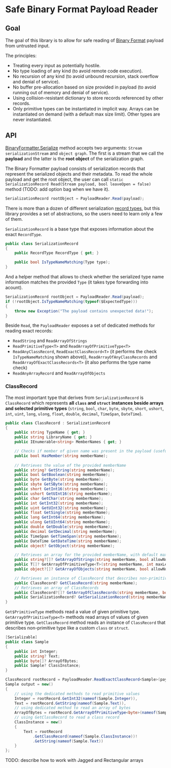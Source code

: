 # Safe Binary Format Payload Reader

## Goal

The goal of this library is to allow for safe reading of [Binary Format](https://learn.microsoft.com/openspecs/windows_protocols/ms-nrbf/75b9fe09-be15-475f-85b8-ae7b7558cfe5) payload from untrusted input.

The principles:
- Treating every input as potentially hostile.
- No type loading of any kind (to avoid remote code execution).
- No recursion of any kind (to avoid unbound recursion, stack overflow and denial of service).
- No buffer pre-allocation based on size provided in payload (to avoid running out of memory and denial of service).
- Using collision-resistant dictionary to store records referenced by other records.
- Only primitive types can be instantiated in implicit way. Arrays can be instantiated on demand (with a default max size limit). Other types are never instantiated.

## API

[BinaryFormatter.Serialize](https://learn.microsoft.com/dotnet/api/system.runtime.serialization.formatters.binary.binaryformatter.serialize) method accepts two arguments: `Stream serializationStream` and `object graph`. The first is a stream that we call the **payload**  and the latter is the **root object** of the serialization graph.

The Binary Formatter payload consists of serialization records that represent the serialized objects and their metadata. To read the whole payload and get the root object, the user can call `static SerializationRecord Read(Stream payload, bool leaveOpen = false)` method (TODO: add option bag when we have it).

```cs
SerializationRecord rootObject = PayloadReader.Read(payload);
```

There is more than a dozen of different serialization [record types](https://learn.microsoft.com/openspecs/windows_protocols/ms-nrbf/954a0657-b901-4813-9398-4ec732fe8b32), but this library provides a set of abstractions, so the users need to learn only a few of them.

`SerializationRecord` is a base type that exposes information about the exact `RecordType`.

```cs
public class SerializationRecord
{
    public RecordType RecordType { get; }

    public bool IsTypeNameMatching(Type type);
}
```

And a helper method that allows to check whether the serialized type name information matches the provided `Type` (it takes type forwarding into acount).

```cs
SerializationRecord rootObject = PayloadReader.Read(payload);
if (!rootObject.IsTypeNameMatching(typeof($ExpectedType)))
{
    throw new Exception("The payload contains unexpected data!");
}
```

Beside `Read`, the `PayloadReader` exposes a set of dedicated methods for reading exact records:
- `ReadString` and `ReadArrayOfStrings`
- `ReadPrimitiveType<T>` and `ReadArrayOfPrimitiveType<T>`
- `ReadAnyClassRecord`, `ReadExactClassRecord<T>` (it performs the check `IsTypeNameMatching` shown above)), `ReadArrayOfAnyClassRecords` and `ReadArrayOfExactClassRecords<T>` (it also performs the type name check)
- `ReadAnyArrayRecord` and `ReadArrayOfObjects`

### ClassRecord

The most important type that derives from `SerializationRecord` is `ClassRecord` which represents **all `class` and `struct` instances beside arrays and selected primitive types** (`string`, `bool`, `char`, `byte`, `sbyte`, `short`, `ushort`, `int`, `uint`, `long`, `ulong`, `float`, `double`, `decimal`, `TimeSpan`, `DateTime`).

```cs
public class ClassRecord : SerializationRecord
{
    public string TypeName { get; }
    public string LibraryName { get; }
    public IEnumerable<string> MemberNames { get; }

    // Checks if member of given name was present in the payload (useful for versioning scenarios)
    public bool HasMember(string memberName);
    
    // Retrieves the value of the provided memberName
    public string? GetString(string memberName);
    public bool GetBoolean(string memberName);
    public byte GetByte(string memberName);
    public sbyte GetSByte(string memberName);
    public short GetInt16(string memberName);
    public ushort GetUInt16(string memberName);
    public char GetChar(string memberName);
    public int GetInt32(string memberName);
    public uint GetUInt32(string memberName);
    public float GetSingle(string memberName);
    public long GetInt64(string memberName);
    public ulong GetUInt64(string memberName);
    public double GetDouble(string memberName);
    public decimal GetDecimal(string memberName);
    public TimeSpan GetTimeSpan(string memberName);
    public DateTime GetDateTime(string memberName);
    public object? GetObject(string memberName);

    // Retrieves an array for the provided memberName, with default max length
    public string?[]? GetArrayOfStrings(string memberName, bool allowNulls = true, int maxLength = 64000)
    public T[]? GetArrayOfPrimitiveType<T>(string memberName, int maxLength = 64000) where T : unmanaged;
    public object?[]? GetArrayOfObjects(string memberName, bool allowNulls = true, int maxLength = 64000);

    // Retrieves an instance of ClassRecord that describes non-primitive type for the provided memberName
    public ClassRecord? GetClassRecord(string memberName);
    // Retrieves an array of ClassRecords
    public ClassRecord?[]? GetArrayOfClassRecords(string memberName, bool allowNulls = true, int maxLength = 64000);
    public SerializationRecord? GetSerializationRecord(string memberName);
}
```

`Get$PrimitiveType` methods read a value of given primitive type.
`GetArrayOfPrimitiveType<T>` methods read arrays of values of given primitive type.
`GetClassRecord` method reads an instance of `ClassRecord` that describes non-primitive type like a custom `class` or `struct`.

```cs
[Serializable]
public class Sample
{
    public int Integer;
    public string? Text;
    public byte[]? ArrayOfBytes;
    public Sample? ClassInstance;
}

ClassRecord rootRecord = PayloadReader.ReadExactClassRecord<Sample>(payload);
Sample output = new()
{
    // using the dedicated methods to read primitive values
    Integer = rootRecord.GetInt32(nameof(Sample.Integer)),
    Text = rootRecord.GetString(nameof(Sample.Text)),
    // using dedicated method to read an array of bytes
    ArrayOfBytes = rootRecord.GetArrayOfPrimitiveType<byte>(nameof(Sample.ArrayOfBytes)),
    // using GetClassRecord to read a class record
    ClassInstance = new()
    {
        Text = rootRecord
            .GetClassRecord(nameof(Sample.ClassInstance))!
            .GetString(nameof(Sample.Text))
    }  
};
```

TODO: describe how to work with Jagged and Rectangular arrays





